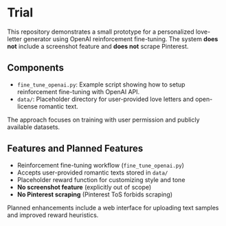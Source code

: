 # Trial

This repository demonstrates a small prototype for a personalized love-letter generator using OpenAI reinforcement fine-tuning. The system **does not** include a screenshot feature and **does not** scrape Pinterest.

## Components

- `fine_tune_openai.py`: Example script showing how to setup reinforcement fine-tuning with OpenAI API.
- `data/`: Placeholder directory for user-provided love letters and open-license romantic text.

The approach focuses on training with user permission and publicly available datasets.

## Features and Planned Features

- Reinforcement fine-tuning workflow (`fine_tune_openai.py`)
- Accepts user-provided romantic texts stored in `data/`
- Placeholder reward function for customizing style and tone
- **No screenshot feature** (explicitly out of scope)
- **No Pinterest scraping** (Pinterest ToS forbids scraping)

Planned enhancements include a web interface for uploading text samples and improved reward heuristics.
